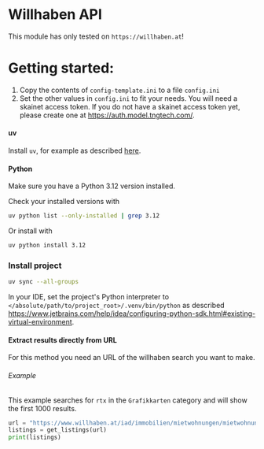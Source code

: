 # Willhaben API
This module has only tested on `https://willhaben.at`!

# Getting started:

1. Copy the contents of `config-template.ini` to a file `config.ini`
2. Set the other values in `config.ini` to fit your needs. You will need a skainet access token. If you do not have a skainet access token yet, please create one at https://auth.model.tngtech.com/.

#### uv

Install `uv`, for example as described [here](https://docs.astral.sh/uv/getting-started/installation/).

#### Python

Make sure you have a Python 3.12 version installed.

Check your installed versions with

```sh
uv python list --only-installed | grep 3.12
```

Or install with

```sh
uv python install 3.12
```

### Install project

```sh
uv sync --all-groups
```

In your IDE, set the project's Python interpreter to `</absolute/path/to/project_root>/.venv/bin/python` as described https://www.jetbrains.com/help/idea/configuring-python-sdk.html#existing-virtual-environment.



#### Extract results directly from URL
For this method you need an URL of the willhaben search you want to make. 

###### Example
This example searches for `rtx` in the `Grafikkarten` category and will show the first 1000 results.
```python
url = "https://www.willhaben.at/iad/immobilien/mietwohnungen/mietwohnung-angebote?sort=1&rows=30"
listings = get_listings(url)
print(listings)
```